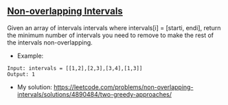 ## [Non-overlapping Intervals](https://leetcode.com/problems/non-overlapping-intervals/description/)

Given an array of intervals intervals where intervals[i] = [starti, endi], return the minimum number of intervals you need to remove to make the rest of the intervals non-overlapping.


- Example:

```
Input: intervals = [[1,2],[2,3],[3,4],[1,3]]
Output: 1
```

- My solution: https://leetcode.com/problems/non-overlapping-intervals/solutions/4890484/two-greedy-approaches/
